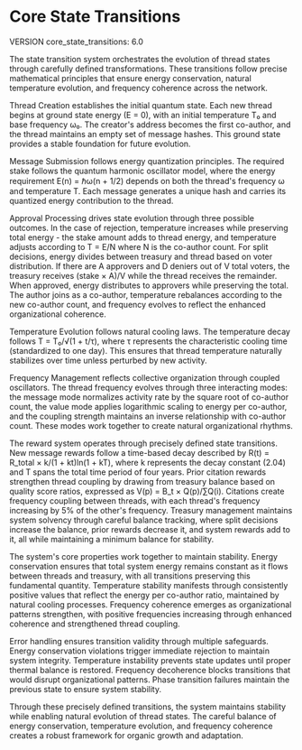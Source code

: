 # Core State Transitions

VERSION core_state_transitions: 6.0

The state transition system orchestrates the evolution of thread states through carefully defined transformations. These transitions follow precise mathematical principles that ensure energy conservation, natural temperature evolution, and frequency coherence across the network.

Thread Creation establishes the initial quantum state. Each new thread begins at ground state energy (E = 0), with an initial temperature T₀ and base frequency ω₀. The creator's address becomes the first co-author, and the thread maintains an empty set of message hashes. This ground state provides a stable foundation for future evolution.

Message Submission follows energy quantization principles. The required stake follows the quantum harmonic oscillator model, where the energy requirement E(n) = ℏω(n + 1/2) depends on both the thread's frequency ω and temperature T. Each message generates a unique hash and carries its quantized energy contribution to the thread.

Approval Processing drives state evolution through three possible outcomes. In the case of rejection, temperature increases while preserving total energy - the stake amount adds to thread energy, and temperature adjusts according to T = E/N where N is the co-author count. For split decisions, energy divides between treasury and thread based on voter distribution. If there are A approvers and D deniers out of V total voters, the treasury receives (stake × A)/V while the thread receives the remainder. When approved, energy distributes to approvers while preserving the total. The author joins as a co-author, temperature rebalances according to the new co-author count, and frequency evolves to reflect the enhanced organizational coherence.

Temperature Evolution follows natural cooling laws. The temperature decay follows T = T₀/√(1 + t/τ), where τ represents the characteristic cooling time (standardized to one day). This ensures that thread temperature naturally stabilizes over time unless perturbed by new activity.

Frequency Management reflects collective organization through coupled oscillators. The thread frequency evolves through three interacting modes: the message mode normalizes activity rate by the square root of co-author count, the value mode applies logarithmic scaling to energy per co-author, and the coupling strength maintains an inverse relationship with co-author count. These modes work together to create natural organizational rhythms.

The reward system operates through precisely defined state transitions. New message rewards follow a time-based decay described by R(t) = R_total × k/(1 + kt)ln(1 + kT), where k represents the decay constant (2.04) and T spans the total time period of four years. Prior citation rewards strengthen thread coupling by drawing from treasury balance based on quality score ratios, expressed as V(p) = B_t × Q(p)/∑Q(i). Citations create frequency coupling between threads, with each thread's frequency increasing by 5% of the other's frequency. Treasury management maintains system solvency through careful balance tracking, where split decisions increase the balance, prior rewards decrease it, and system rewards add to it, all while maintaining a minimum balance for stability.

The system's core properties work together to maintain stability. Energy conservation ensures that total system energy remains constant as it flows between threads and treasury, with all transitions preserving this fundamental quantity. Temperature stability manifests through consistently positive values that reflect the energy per co-author ratio, maintained by natural cooling processes. Frequency coherence emerges as organizational patterns strengthen, with positive frequencies increasing through enhanced coherence and strengthened thread coupling.

Error handling ensures transition validity through multiple safeguards. Energy conservation violations trigger immediate rejection to maintain system integrity. Temperature instability prevents state updates until proper thermal balance is restored. Frequency decoherence blocks transitions that would disrupt organizational patterns. Phase transition failures maintain the previous state to ensure system stability.

Through these precisely defined transitions, the system maintains stability while enabling natural evolution of thread states. The careful balance of energy conservation, temperature evolution, and frequency coherence creates a robust framework for organic growth and adaptation.
